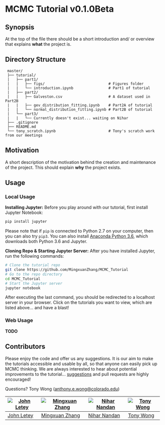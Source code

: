 # MCMC Tutorial v0.1.0Beta

## Synopsis

At the top of the file there should be a short introduction and/ or overview that explains **what** the project is.

## Directory Structure

```
 master/
 ├── tutorial/
 |   ├── part1/
 |   |   ├── figs/                             # Figures folder
 |   |   └── introduction.ipynb                # Part1 of tutorial
 |   ├── part2/
 |   |   ├── Galveston.csv                     # A dataset used in Part2B
 |   |   ├── gev_distribution_fitting.ipynb    # Part2A of tutorial
 |   |   └── normal_distribution_fitting.ipynb # Part2B of tutorial
 |   └── part3/
 |   |   └── Currently doesn't exist... waiting on Nihar
 ├── .gitignore
 ├── README.md
 └── tony_scratch.ipynb                        # Tony's scratch work from our meetings
 ```

## Motivation

A short description of the motivation behind the creation and maintenance of the project. This should explain **why** the project exists.

## Usage

### Local Usage

**Installing Jupyter:** Before you play around with our tutorial, first install Jupyter Notebook:

```sh
pip install jupyter
```

Please note that if `pip` is connected to Python 2.7 on your computer, then you can also try `pip3`. You can also install [Anaconda Python 3.6](https://www.anaconda.com/download), which downloads both Python 3.6 and Jupyter.

**Cloning Repo & Starting Jupyter Server:** After you have installed Jupyter, run the following commands:

```sh
# Clone the tutorial repo
git clone https://github.com/MingxuanZhang/MCMC_Tutorial
# Go to the repo directory
cd MCMC_Tutorial
# Start the Jupyter server
jupyter notebook
```

After executing the last command, you should be redirected to a localhost server in your browser. Click on the tutorials you want to view, which are listed above... and have a blast!

### Web Usage

**TODO**

## Contributors

Please enjoy the code and offer us any suggestions. It is our aim to make the tutorials accessible and usable by all, so that anyone can easily pick up MCMC thinking. We are always interested to hear about potential improvements to the tutorial... [suggestions](../../issues/) and pull requests are highly encouraged!

Questions? Tony Wong (anthony.e.wong@colorado.edu)

[![John Letey](https://github.com/johnletey.png)](https://github.com/johnletey) | [![Mingxuan Zhang](https://github.com/MingxuanZhang.png)](https://github.com/MingxuanZhang) | [![Nihar Nandan](https://github.com/NiharNandan.png)](https://github.com/NiharNandan) | [![Tony Wong](https://github.com/tonyewong.png)](https://github.com/tonyewong)
---|---|---|---
[John Letey](https://github.com/johnletey) | [Mingxuan Zhang](https://github.com/MingxuanZhang) | [Nihar Nandan](https://github.com/NiharNandan) | [Tony Wong](https://github.com/tonyewong)
